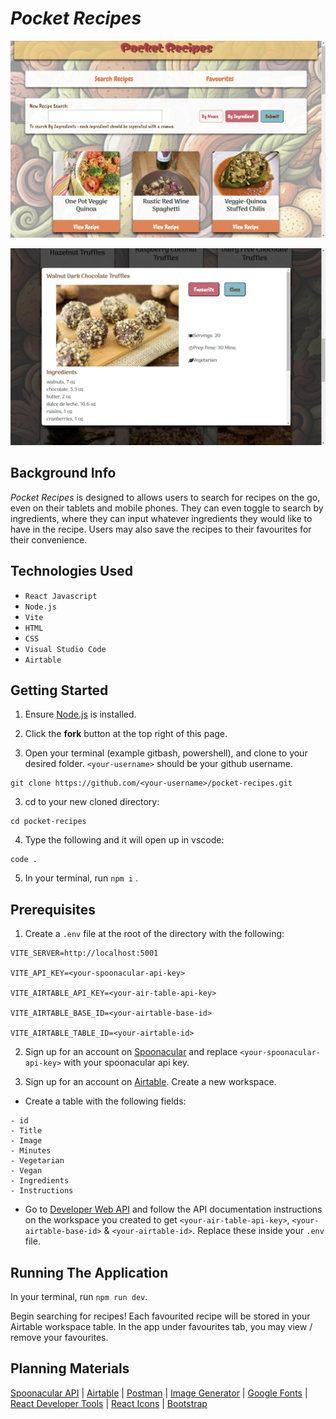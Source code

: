# _Pocket Recipes_

![App Screenshot](/public/app-front.jpg)

![Recipe Modal](/public/Modal.jpg)

## Background Info

_Pocket Recipes_ is designed to allows users to search for recipes on the go, even on their tablets and mobile phones. They can even toggle to search by ingredients, where they can input whatever ingredients they would like to have in the recipe. Users may also save the recipes to their favourites for their convenience.

## Technologies Used

- `React Javascript`
- `Node.js`
- `Vite`
- `HTML`
- `CSS`
- `Visual Studio Code`
- `Airtable`

## Getting Started

1. Ensure [Node.js](https://nodejs.org/en) is installed.

1. Click the **fork** button at the top right of this page.

1. Open your terminal (example gitbash, powershell), and clone to your desired folder.
   `<your-username>` should be your github username.

```
git clone https://github.com/<your-username>/pocket-recipes.git
```

3. cd to your new cloned directory:

```
cd pocket-recipes
```

4. Type the following and it will open up in vscode:

```
code .
```

5. In your terminal, run `npm i` .

## Prerequisites

1. Create a `.env` file at the root of the directory with the following:

```
VITE_SERVER=http://localhost:5001

VITE_API_KEY=<your-spoonacular-api-key>

VITE_AIRTABLE_API_KEY=<your-air-table-api-key>

VITE_AIRTABLE_BASE_ID=<your-airtable-base-id>

VITE_AIRTABLE_TABLE_ID=<your-airtable-id>
```

2. Sign up for an account on [Spoonacular](https://spoonacular.com/food-api) and replace `<your-spoonacular-api-key>` with your spoonacular api key.

3. Sign up for an account on [Airtable](https://airtable.com/). Create a new workspace.

- Create a table with the following fields:

```
- id
- Title
- Image
- Minutes
- Vegetarian
- Vegan
- Ingredients
- Instructions
```

- Go to [Developer Web API](https://airtable.com/developers/web/api/introduction) and follow the API documentation instructions on the workspace you created to get `<your-air-table-api-key>`, `<your-airtable-base-id>` & `<your-airtable-id>`. Replace these inside your `.env` file.

## Running The Application

In your terminal, run `npm run dev`.

Begin searching for recipes! Each favourited recipe will be stored in your Airtable workspace table. In the app under favourites tab, you may view / remove your favourites.

## Planning Materials

[Spoonacular API](https://spoonacular.com/food-api/) | [Airtable](https://airtable.com/) | [Postman](https://www.postman.com/) | [Image Generator](https://gemini.google.com/app) | [Google Fonts](https://fonts.google.com/selection/embed) | [React Developer Tools](https://react.dev/learn/react-developer-tools) | [React Icons](https://react-icons.github.io/react-icons/) | [Bootstrap](https://getbootstrap.com/)
